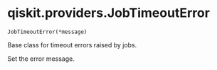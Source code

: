 # qiskit.providers.JobTimeoutError



`JobTimeoutError(*message)`

Base class for timeout errors raised by jobs.

Set the error message.
